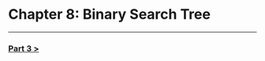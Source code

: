 Chapter 8: Binary Search Tree
==============================

--------------------------------------------------------------------------------------------------------------

### [Part 3 >](./../part_3.md)